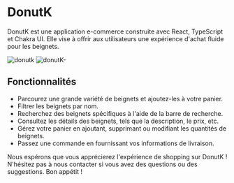# DonutK

DonutK est une application e-commerce construite avec React, TypeScript et Chakra UI. Elle vise à offrir aux utilisateurs une expérience d'achat fluide pour les beignets.

![donutk](https://github.com/CarolinaLeonCastro/donutK/assets/102051189/e3a2773c-7572-4fdb-a9d2-f847f37bca71)
![donutK-](https://github.com/CarolinaLeonCastro/donutK/assets/102051189/595aec2a-ad80-4714-ae79-84551b381cea)



## Fonctionnalités

- Parcourez une grande variété de beignets et ajoutez-les à votre panier.
- Filtrer les beignets par nom.
- Recherchez des beignets spécifiques à l'aide de la barre de recherche.
- Consultez les détails des beignets, tels que la description, le prix, etc.
- Gérez votre panier en ajoutant, supprimant ou modifiant les quantités de beignets.
- Passez une commande en fournissant vos informations de livraison.







Nous espérons que vous apprécierez l'expérience de shopping sur DonutK ! N'hésitez pas à nous contacter si vous avez des questions ou des suggestions. Bon appétit !
